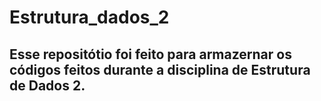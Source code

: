 # Estrutura_dados_2

<h2>Esse repositótio foi feito para armazernar os códigos feitos durante a disciplina de Estrutura de Dados 2.</h2>
